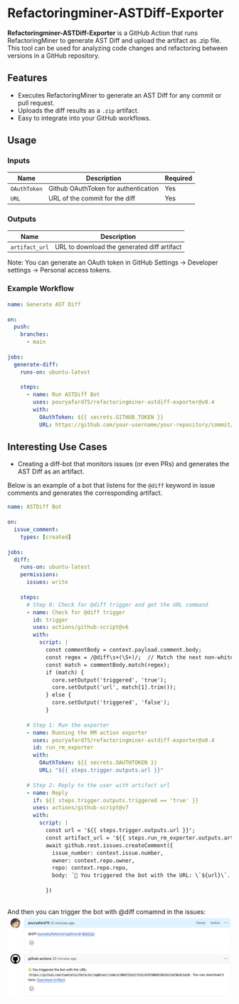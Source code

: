 # Refactoringminer-ASTDiff-Exporter


**Refactoringminer-ASTDiff-Exporter** is a GitHub Action that runs RefactoringMiner to generate AST Diff and upload the artifact as .zip file. This tool can be used for analyzing code changes and refactoring between versions in a GitHub repository.

## Features

- Executes RefactoringMiner to generate an AST Diff for any commit or pull request.
- Uploads the diff results as a `.zip` artifact.
- Easy to integrate into your GitHub workflows.

## Usage

### Inputs

| Name       | Description                           | Required |
|------------|---------------------------------------|----------|
| `OAuthToken` | Github OAuthToken for authentication        | Yes      |
| `URL`       | URL of the commit for the diff | Yes      |

### Outputs

| Name         | Description                                     |
|--------------|-------------------------------------------------|
| `artifact_url` | URL to download the generated diff artifact   |
 
Note: You can generate an OAuth token in GitHub Settings -> Developer settings -> Personal access tokens.

### Example Workflow

```yaml
name: Generate AST Diff

on:
  push:
    branches:
      - main

jobs:
  generate-diff:
    runs-on: ubuntu-latest

    steps:
      - name: Run ASTDiff Bot
        uses: pouryafard75/refactoringminer-astdiff-exporter@v0.4
        with:
          OAuthToken: ${{ secrets.GITHUB_TOKEN }}
          URL: https://github.com/your-username/your-repository/commit/SHA

```

## Interesting Use Cases
- Creating a diff-bot that monitors issues (or even PRs) and generates the AST Diff as an artifact.

Below is an example of a bot that listens for the `@diff` keyword in issue comments and generates the corresponding artifact.

```yaml
name: ASTDiff Bot

on:
  issue_comment:
    types: [created]

jobs:
  diff:
    runs-on: ubuntu-latest
    permissions:
      issues: write

    steps:
      # Step 0: Check for @diff trigger and get the URL command
      - name: Check for @diff trigger
        id: trigger
        uses: actions/github-script@v6
        with:
          script: |
            const commentBody = context.payload.comment.body;
            const regex = /@diff\s+(\S+)/;  // Match the next non-whitespace string after @diff
            const match = commentBody.match(regex);
            if (match) {
              core.setOutput('triggered', 'true');
              core.setOutput('url', match[1].trim()); 
            } else {
              core.setOutput('triggered', 'false');
            }

      # Step 1: Run the exporter
      - name: Running the RM action exporter
        uses: pouryafard75/refactoringminer-astdiff-exporter@v0.4
        id: run_rm_exporter 
        with:
          OAuthToken: ${{ secrets.OAUTHTOKEN }}
          URL: "${{ steps.trigger.outputs.url }}"

      # Step 2: Reply to the user with artifact url
      - name: Reply 
        if: ${{ steps.trigger.outputs.triggered == 'true' }}
        uses: actions/github-script@v7
        with:
          script: |
            const url = '${{ steps.trigger.outputs.url }}';
            const artifact_url = '${{ steps.run_rm_exporter.outputs.artifact_url }}'; // Add artifact_url output
            await github.rest.issues.createComment({
              issue_number: context.issue.number,
              owner: context.repo.owner,
              repo: context.repo.repo,
              body: `👋 You triggered the bot with the URL: \`${url}\`. You can download it here: [Download Artifact](${artifact_url}).`
              
            })
            
```

And then you can trigger the bot with @diff comamnd in the issues:
![Bot responding with artifact link](./imgs/diffbot.png)

